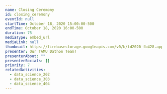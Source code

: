 ```yaml
---
name: Closing Ceremony
id: closing_ceremony
eventId: null
startTime: October 18, 2020 15:00:00-500
endTime: October 18, 2020 16:00-500
duration: 75
mediaType: embed_url
mediaLink: null
thumbnail: https://firebasestorage.googleapis.com/v0/b/td2020-fb428.appspot.com/o/EXMinrxWAAcdJ0M.jpg?alt=media&token=619451d2-80db-4fdb-8016-a5ded44d42be
presenter: Our TAMU Dathon Team!
presenterAbout: ""
presenterSocials: []
priority: 7
relatedActivities:
  - data_science_202
  - data_science_303
  - data_science_404
---
```

